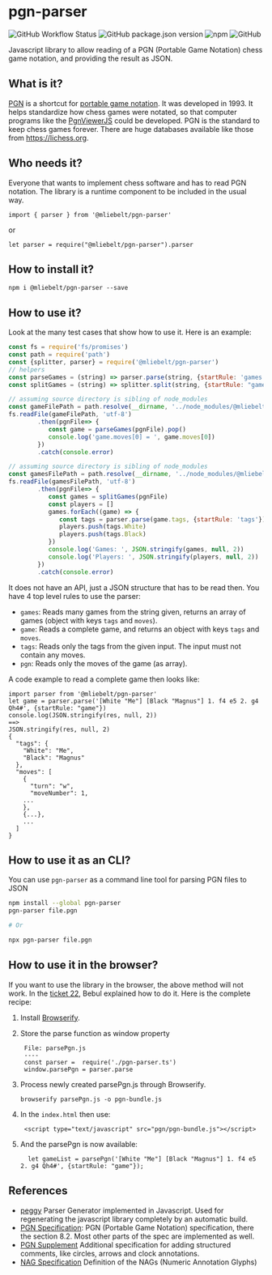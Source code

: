 # pgn-parser

![GitHub Workflow Status](https://img.shields.io/github/workflow/status/mliebelt/pgn-parser/Node.js%20CI?logo=github&label=Build%26Test)
![GitHub package.json version](https://img.shields.io/github/package-json/v/mliebelt/pgn-parser?color=33aa33&label=Version&logo=npm)
![npm](https://img.shields.io/npm/dm/@mliebelt/pgn-parser?label=Downloads&logo=npm)
![GitHub](https://img.shields.io/github/license/mliebelt/pgn-parser?label=License)
<!--- ![Libraries.io dependency status for GitHub repo](https://img.shields.io/librariesio/github/:mliebelt/:pgn-parser)
is currently not working, so it is skipped. Check that later again. --->

Javascript library to allow reading of a PGN (Portable Game Notation) chess game notation, and providing the result as JSON.

## What is it?

[PGN](http://www.saremba.de/chessgml/standards/pgn/pgn-complete.htm) is a shortcut for [portable game notation](https://en.wikipedia.org/wiki/Portable_Game_Notation). It was developed in 1993. It helps standardize how chess games were
notated, so that computer programs like the [PgnViewerJS](https://github.com/mliebelt/PgnViewerJS)  could be developed. PGN is the standard to keep chess games forever. There are huge databases available like those from https://lichess.org.

## Who needs it?

Everyone that wants to implement chess software and has to read PGN notation. The library is a runtime component to be included in the usual way.

    import { parser } from '@mliebelt/pgn-parser'

or

    let parser = require("@mliebelt/pgn-parser").parser

## How to install it?

    npm i @mliebelt/pgn-parser --save

## How to use it?

Look at the many test cases that show how to use it. Here is an example:

```javascript
const fs = require('fs/promises')
const path = require('path')
const {splitter, parser} = require('@mliebelt/pgn-parser')
// helpers
const parseGames = (string) => parser.parse(string, {startRule: 'games'})
const splitGames = (string) => splitter.split(string, {startRule: "games"})

// assuming source directory is sibling of node_modules
const gameFilePath = path.resolve(__dirname, '../node_modules/@mliebelt/pgn-parser/sampleGame.pgn')
fs.readFile(gameFilePath, 'utf-8')
        .then(pgnFile=> {
           const game = parseGames(pgnFile).pop()
           console.log('game.moves[0] = ', game.moves[0])
        })
        .catch(console.error)

// assuming source directory is sibling of node_modules
const gamesFilePath = path.resolve(__dirname, '../node_modules/@mliebelt/pgn-parser/sampleGames.pgn')
fs.readFile(gamesFilePath, 'utf-8')
        .then(pgnFile=> {
           const games = splitGames(pgnFile)
           const players = []
           games.forEach((game) => {
              const tags = parser.parse(game.tags, {startRule: 'tags'})
              players.push(tags.White)
              players.push(tags.Black)
           })
           console.log('Games: ', JSON.stringify(games, null, 2))
           console.log('Players: ', JSON.stringify(players, null, 2))
        })
        .catch(console.error)
```

It does not have an API, just a JSON structure that has to be read then. You have 4 top level rules to use the parser:

* `games`: Reads many games from the string given, returns an array of games (object with keys `tags` and `moves`).
* `game`: Reads a complete game, and returns an object with keys `tags` and `moves`.
* `tags`: Reads only the tags from the given input. The input must not contain any moves.
* `pgn`: Reads only the moves of the game (as array).

A code example to read a complete game then looks like:

    import parser from '@mliebelt/pgn-parser'
    let game = parser.parse('[White "Me"] [Black "Magnus"] 1. f4 e5 2. g4 Qh4#', {startRule: "game"})
    console.log(JSON.stringify(res, null, 2))
    ==>
    JSON.stringify(res, null, 2)
    {
      "tags": {
        "White": "Me",
        "Black": "Magnus"
      },
      "moves": [
        {
          "turn": "w",
          "moveNumber": 1,
        ...
        },
        {...},
        ...
      ]
    }

## How to use it as an CLI?

You can use `pgn-parser` as a command line tool for parsing PGN files to JSON

``` bash
npm install --global pgn-parser
pgn-parser file.pgn

# Or

npx pgn-parser file.pgn
```

## How to use it in the browser?

If you want to use the library in the browser, the above method will not work. In the [ticket 22](https://github.com/mliebelt/pgn-parser/issues/22), Bebul explained how to do it. Here is the complete recipe:

1. Install [Browserify](http://browserify.org/).
1. Store the parse function as window property

        File: parsePgn.js
        ----
        const parser =  require('./pgn-parser.ts')
        window.parsePgn = parser.parse

1. Process newly created parsePgn.js through Browserify.

       browserify parsePgn.js -o pgn-bundle.js

1. In the `index.html` then use:

        <script type="text/javascript" src="pgn/pgn-bundle.js"></script>

1. And the parsePgn is now available:

         let gameList = parsePgn('[White "Me"] [Black "Magnus"] 1. f4 e5 2. g4 Qh4#', {startRule: "game"});        

## References

* [peggy](https://github.com/peggyjs/peggy) Parser Generator implemented in Javascript. Used for regenerating the javascript library completely by an automatic build.
* [PGN Specification](https://github.com/mliebelt/pgn-spec-commented/blob/main/pgn-specification.md): PGN (Portable Game Notation) specification, there the section 8.2. Most other parts of the spec are implemented as well.
* [PGN Supplement](https://github.com/mliebelt/pgn-spec-commented/blob/main/pgn-spec-supplement.md) Additional specification for adding structured comments, like circles, arrows and clock annotations.
* [NAG Specification](http://en.wikipedia.org/wiki/Numeric_Annotation_Glyphs) Definition of the NAGs (Numeric Annotation Glyphs)
